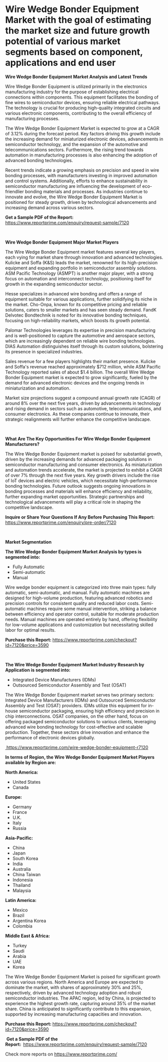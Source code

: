 <p><h1>Wire Wedge Bonder Equipment Market with the goal of estimating the market size and future growth potential of various market segments based on component, applications and end user</h1></p><p><strong>Wire Wedge Bonder Equipment Market Analysis and Latest Trends</strong></p>
<p><p>Wire Wedge Bonder Equipment is utilized primarily in the electronics manufacturing industry for the purpose of establishing electrical connections within components. This equipment facilitates the bonding of fine wires to semiconductor devices, ensuring reliable electrical pathways. The technology is crucial for producing high-quality integrated circuits and various electronic components, contributing to the overall efficiency of manufacturing processes.</p><p>The Wire Wedge Bonder Equipment Market is expected to grow at a CAGR of 3.12% during the forecast period. Key factors driving this growth include the increasing demand for miniaturized electronic devices, advancements in semiconductor technology, and the expansion of the automotive and telecommunications sectors. Furthermore, the rising trend towards automation in manufacturing processes is also enhancing the adoption of advanced bonding technologies.</p><p>Recent trends indicate a growing emphasis on precision and speed in wire bonding processes, with manufacturers investing in improved automation and control systems. Additionally, efforts to enhance sustainability in semiconductor manufacturing are influencing the development of eco-friendlier bonding materials and processes. As industries continue to innovate and evolve, the Wire Wedge Bonder Equipment Market is positioned for steady growth, driven by technological advancements and increasing demand across various sectors.</p></p>
<p><strong>Get a Sample PDF of the Report:&nbsp;</strong> <a href="https://www.reportprime.com/enquiry/request-sample/7120?utm_campaign=3211&utm_medium=2&utm_source=Github&utm_content=ia&utm_term=19032025&utm_id=wire-wedge-bonder-equipment">https://www.reportprime.com/enquiry/request-sample/7120</a></p>
<p>&nbsp;</p>
<p><strong>Wire Wedge Bonder Equipment Major Market Players</strong></p>
<p><p>The Wire Wedge Bonder Equipment market features several key players, each vying for market share through innovation and advanced technologies. Kulicke and Soffa (K&S) leads the market, renowned for its high-precision equipment and expanding portfolio in semiconductor assembly solutions. ASM Pacific Technology (ASMPT) is another major player, with a strong focus on automation and interconnect technology, positioning itself for growth in the expanding semiconductor sector.</p><p>Hesse specializes in advanced wire bonding and offers a range of equipment suitable for various applications, further solidifying its niche in the market. Cho-Onpa, known for its competitive pricing and reliable solutions, caters to smaller markets and has seen steady demand. FandK Delvotec Bondtechnik is noted for its innovative bonding techniques, focusing on high-reliability markets, which boosts its growth potential.</p><p>Palomar Technologies leverages its expertise in precision manufacturing and is well-positioned to capture the automotive and aerospace sectors, which are increasingly dependent on reliable wire bonding technologies. DIAS Automation distinguishes itself through its custom solutions, bolstering its presence in specialized industries.</p><p>Sales revenue for a few players highlights their market presence. Kulicke and Soffa's revenue reached approximately $712 million, while ASM Pacific Technology reported sales of about $1.4 billion. The overall Wire Wedge Bonder Equipment market is expected to grow significantly, fueled by the demand for advanced electronic devices and the ongoing trends in miniaturization and automation.</p><p>Market size projections suggest a compound annual growth rate (CAGR) of around 8% over the next five years, driven by advancements in technology and rising demand in sectors such as automotive, telecommunications, and consumer electronics. As these companies continue to innovate, their strategic realignments will further enhance the competitive landscape.</p></p>
<p>&nbsp;</p>
<p><strong>What Are The Key Opportunities For Wire Wedge Bonder Equipment Manufacturers?</strong></p>
<p><p>The Wire Wedge Bonder Equipment market is poised for substantial growth, driven by the increasing demands for advanced packaging solutions in semiconductor manufacturing and consumer electronics. As miniaturization and automation trends accelerate, the market is projected to exhibit a CAGR of over 7% through the next five years. Key growth drivers include the rise of IoT devices and electric vehicles, which necessitate high-performance bonding technologies. Future outlook suggests ongoing innovations in bonding processes and materials will enhance efficiency and reliability, further expanding market opportunities. Strategic partnerships and technological advancements will play a critical role in shaping the competitive landscape.</p></p>
<p><strong>Inquire or Share Your Questions If Any Before Purchasing This Report:</strong> <a href="https://www.reportprime.com/enquiry/pre-order/7120?utm_campaign=3211&utm_medium=2&utm_source=Github&utm_content=ia&utm_term=19032025&utm_id=wire-wedge-bonder-equipment">https://www.reportprime.com/enquiry/pre-order/7120</a></p>
<p>&nbsp;</p>
<p><strong>Market Segmentation</strong></p>
<p><strong>The Wire Wedge Bonder Equipment Market Analysis by types is segmented into:</strong></p>
<p><ul><li>Fully Automatic</li><li>Semi-automatic</li><li>Manual</li></ul></p>
<p><p>Wire wedge bonder equipment is categorized into three main types: fully automatic, semi-automatic, and manual. Fully automatic machines are designed for high-volume production, featuring advanced robotics and precision controls for consistent quality and reduced labor costs. Semi-automatic machines require some manual intervention, striking a balance between efficiency and operator control, suitable for moderate production needs. Manual machines are operated entirely by hand, offering flexibility for low-volume applications and customization but necessitating skilled labor for optimal results.</p></p>
<p><strong>Purchase this Report:&nbsp;</strong><a href="https://www.reportprime.com/checkout?id=7120&price=3590&utm_campaign=3211&utm_medium=2&utm_source=Github&utm_content=ia&utm_term=19032025&utm_id=wire-wedge-bonder-equipment">https://www.reportprime.com/checkout?id=7120&price=3590</a></p>
<p>&nbsp;</p>
<p><strong>The Wire Wedge Bonder Equipment Market Industry Research by Application is segmented into:</strong></p>
<p><ul><li>Integrated Device Manufacturers (IDMs)</li><li>Outsourced Semiconductor Assembly and Test (OSAT)</li></ul></p>
<p><p>The Wire Wedge Bonder Equipment market serves two primary sectors: Integrated Device Manufacturers (IDMs) and Outsourced Semiconductor Assembly and Test (OSAT) providers. IDMs utilize this equipment for in-house semiconductor packaging, ensuring high efficiency and precision in chip interconnections. OSAT companies, on the other hand, focus on offering packaged semiconductor solutions to various clients, leveraging advanced wire bonding technology for cost-effective and scalable production. Together, these sectors drive innovation and enhance the performance of electronic devices globally.</p></p>
<p><a href="https://www.reportprime.com/wire-wedge-bonder-equipment-r7120?utm_campaign=3211&utm_medium=2&utm_source=Github&utm_content=ia&utm_term=19032025&utm_id=wire-wedge-bonder-equipment">&nbsp;https://www.reportprime.com/wire-wedge-bonder-equipment-r7120</a></p>
<p><strong>In terms of Region, the Wire Wedge Bonder Equipment Market Players available by Region are:</strong></p>
<p>
    <p> <strong> North America: </strong>
        <ul>
            <li>United States</li>
            <li>Canada</li>
        </ul>
        </p> 
    <p> <strong> Europe: </strong>
        <ul>
            <li>Germany</li>
            <li>France</li>
            <li>U.K.</li>
            <li>Italy</li>
            <li>Russia</li>
        </ul>
        </p> 
    <p> <strong> Asia-Pacific: </strong>
        <ul>
            <li>China</li>
            <li>Japan</li>
            <li>South Korea</li>
            <li>India</li>
            <li>Australia</li>
            <li>China Taiwan</li>
            <li>Indonesia</li>
            <li>Thailand</li>
            <li>Malaysia</li>
        </ul>
        </p> 
    <p> <strong> Latin America: </strong>
        <ul>
            <li>Mexico</li>
            <li>Brazil</li>
            <li>Argentina Korea</li>
            <li>Colombia</li>
        </ul>
        </p> 
    <p> <strong> Middle East & Africa: </strong>
        <ul>
            <li>Turkey</li>
            <li>Saudi</li>
            <li>Arabia</li>
            <li>UAE</li>
            <li>Korea</li>
        </ul>
    </p>
    </p>
<p><p>The Wire Wedge Bonder Equipment Market is poised for significant growth across various regions. North America and Europe are expected to dominate the market, with shares of approximately 30% and 25%, respectively, driven by advanced technology adoption and robust semiconductor industries. The APAC region, led by China, is projected to experience the highest growth rate, capturing around 35% of the market share. China is anticipated to significantly contribute to this expansion, supported by increasing manufacturing capacities and innovation.</p></p>
<p><strong>Purchase this Report: </strong><a href="https://www.reportprime.com/checkout?id=7120&price=3590&utm_campaign=3211&utm_medium=2&utm_source=Github&utm_content=ia&utm_term=19032025&utm_id=wire-wedge-bonder-equipment">https://www.reportprime.com/checkout?id=7120&price=3590</a></p>
<p>&nbsp;<strong>Get a Sample PDF of the Report:&nbsp;&nbsp;</strong><a href="https://www.reportprime.com/enquiry/request-sample/7120?utm_campaign=3211&utm_medium=2&utm_source=Github&utm_content=ia&utm_term=19032025&utm_id=wire-wedge-bonder-equipment">https://www.reportprime.com/enquiry/request-sample/7120</a></p>
<p><strong></strong></p>
<p>Check more reports on <a href="https://www.reportprime.com/?utm_campaign=3211&utm_medium=2&utm_source=Github&utm_content=ia&utm_term=19032025&utm_id=wire-wedge-bonder-equipment">https://www.reportprime.com/</a></p>